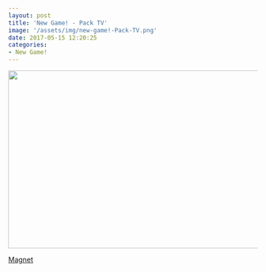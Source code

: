 ```yaml
---
layout: post
title: 'New Game! - Pack TV'
image: '/assets/img/new-game!-Pack-TV.png'
date: 2017-05-15 12:20:25
categories:
- New Game!
---
```


<img src='{{ page.image }}' alt='' width='640' height='360'>

<a href='magnet:?xt=urn:btih:a4106a07c54667e3e0ea0ee5ca60ac373b0fcacf&dn=%5BOmnivium%5D%20New%20Game%21&tr=http%3A%2F%2Fnyaa.tracker.wf%3A7777%2Fannounce&tr=udp%3A%2F%2Fopen.stealth.si%3A80%2Fannounce&tr=udp%3A%2F%2Ftracker.opentrackr.org%3A1337%2Fannounce&tr=udp%3A%2F%2Ftracker.coppersurfer.tk%3A6969%2Fannounce&tr=udp%3A%2F%2Fexodus.desync.com%3A6969%2Fannounce'>Magnet</a>

